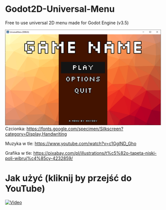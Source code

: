 # Godot2D-Universal-Menu
Free to use universal 2D menu made for Godot Engine (v3.5)

![Screenshot](Imgs/hero.png
)
Czcionka: https://fonts.google.com/specimen/Silkscreen?category=Display,Handwriting

Muzyka w tle: https://www.youtube.com/watch?v=c1GglND_Gho

Grafika w tle: https://pixabay.com/pl/illustrations/t%c5%82o-tapeta-niski-poli-wibruj%c4%85cy-4232859/

# Jak użyć (kliknij by przejść do YouTube)
[![Video](https://img.youtube.com/vi/Bk7TUBboyGc/maxresdefault.jpg)](https://www.youtube.com/watch?v=Bk7TUBboyGc)
